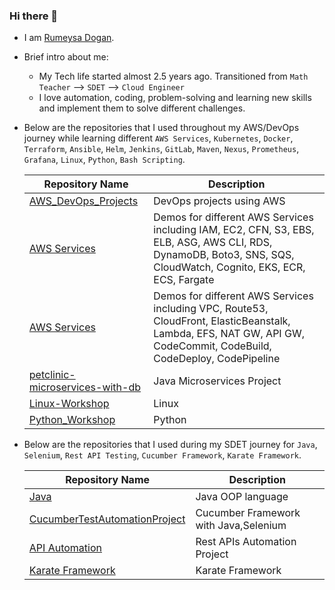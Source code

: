 ### Hi there 👋

- I am [Rumeysa Dogan](https://www.linkedin.com/in/rumeysadogan/).

- Brief intro about me:
  * My Tech life started almost 2.5 years ago. Transitioned from `Math Teacher`  -->  `SDET` --> `Cloud Engineer`
  * I love automation, coding, problem-solving and learning new skills and implement them to solve different challenges.
  
- Below are the repositories that I used throughout my AWS/DevOps journey while learning different `AWS Services`, `Kubernetes`, `Docker`, `Terraform`, `Ansible`, `Helm`, `Jenkins`, `GitLab`, `Maven`, `Nexus`, `Prometheus`, `Grafana`, `Linux`, `Python`, `Bash Scripting`.

  | Repository Name | Description  |
  | ------ | ------ |
  | [AWS_DevOps_Projects](https://github.com/rumeysakdogan/AWS_DevOps_Projects) | DevOps projects using AWS |
  | [AWS Services](https://github.com/rumeysakdogan/AWS/tree/master/hands-on) | Demos for different AWS Services including IAM, EC2, CFN, S3, EBS, ELB, ASG, AWS CLI, RDS, DynamoDB, Boto3, SNS, SQS, CloudWatch, Cognito, EKS, ECR, ECS, Fargate |
  | [AWS Services](https://github.com/rumeysakdogan/AWS/tree/master/hands-on) | Demos for different AWS Services including VPC, Route53, CloudFront, ElasticBeanstalk, Lambda, EFS, NAT GW, API GW, CodeCommit, CodeBuild, CodeDeploy, CodePipeline |
  | [petclinic-microservices-with-db](https://github.com/rumeysakdogan/petclinic-microservices-with-db) | Java Microservices Project|
  | [Linux-Workshop](https://github.com/rumeysakdogan/Linux-Workshop) | Linux |
  | [Python_Workshop](https://github.com/rumeysakdogan/Python_Workshop) | Python |
  
- Below are the repositories that I used during my SDET journey for `Java`, `Selenium`, `Rest API Testing`, `Cucumber Framework`, `Karate Framework`.
  
  | Repository Name | Description  |
  | ------ | ------ |
  | [Java](https://github.com/rumeysakdogan/Java) | Java OOP language |
  | [CucumberTestAutomationProject](https://github.com/rumeysakdogan/CucumberTestAutomationProject) | Cucumber Framework with Java,Selenium |
  | [API Automation](https://github.com/rumeysakdogan/RestAssured-Framework) | Rest APIs Automation Project|
  | [Karate Framework](https://github.com/rumeysakdogan/KarateStarterProject) | Karate Framework|


